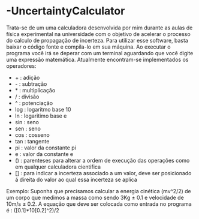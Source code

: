 # -UncertaintyCalculator
Trata-se de um uma calculadora desenvolvida por mim durante as aulas de física experimental na universidade com o objetivo de acelerar o processo do calculo de propagação de incerteza.
Para utilizar esse software, basta baixar o código fonte e compila-lo em sua máquina. Ao executar o programa você irá se deperar com um  terminal aguardando que você digite uma expressão matemática.
Atualmente encontram-se implementados os operadores:
- \+ : adição
- \- : subtração
- \* : multiplicação
- \/ : divisão
- \^ : potenciação
- log : logaritmo base 10
- ln : logaritimo base e
- sin : seno
- sen : seno
- cos : cosseno
- tan : tangente
- pi : valor da constante pi
- e  : valor da constante e
- () : parenteses para alterar a ordem de execução das operações como em qualquer calculadora cientifica
- [] : para indicar a incerteza  associado a um valor, deve ser posicionado á direita do valor ao qual essa incerteza se aplica

Exemplo: Suponha que precisamos calcular a energia cinética (mv^2/2) de um corpo que medimos a massa como sendo 3Kg ± 0.1 e velocidade de 10m/s  ± 0.2. A equação que deve ser colocada como entrada no programa é : ([0.1]*10[0.2]^2)/2
